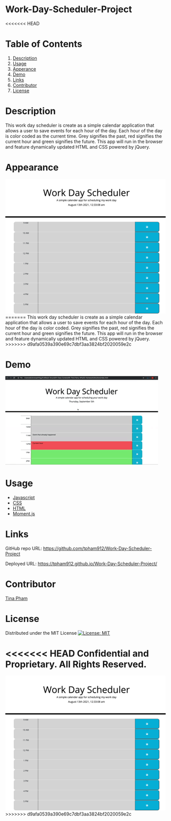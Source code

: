 # Work-Day-Scheduler-Project

<<<<<<< HEAD
# Table of Contents
  <ol>
    <li><a href="#description">Description</a></li>
    <li><a href="#usage">Usage</a></li>
    <li><a href="#appearance">Apperance</a></li>
    <li><a href="#demo">Demo</a></li>
    <li><a href="#links">Links</a></li>
    <li><a href="#contributors">Contributor</a></li>
    <li><a href="#license">License</a></li>
  </ol>

# Description

This work day scheduler is create as a simple calendar application that allows a user to save events for each hour of the day. Each hour of the day is color coded as the current time. Grey signifies the past, red signifies the current hour and green signifies the future.
This app will run in the browser and feature dynamically updated HTML and CSS powered by jQuery. 

# Appearance

<img src="127.0.0.1_5502_index.html.png" alt="Web Layout">
=======
This work day scheduler is create as a simple calendar application that allows a user to save events for each hour of the day. Each hour of the day is color coded. Grey signifies the past, red signifies the current hour and green signifies the future.
This app will run in the browser and feature dynamically updated HTML and CSS powered by jQuery.
>>>>>>> d9afa0539a390e69c7dbf3aa3824bf2020059e2c

# Demo

![Demo gif](./Assets/Demo.gif)

# Usage

- [Javascript](https://www.javascript.com/)
- [CSS](https://developer.mozilla.org/en-US/docs/Web/CSS)
- [HTML](https://developer.mozilla.org/en-US/docs/Web/HTML)
- [Moment.js](https://momentjs.com/)

# Links

GitHub repo URL: https://github.com/tpham912/Work-Day-Scheduler-Project

Deployed URL: https://tpham912.github.io/Work-Day-Scheduler-Project/

# Contributor 

[Tina Pham](https://github.com/tpham912)

# License

Distributed under the MIT License [![License: MIT](https://img.shields.io/badge/License-MIT-yellow.svg)](https://opensource.org/licenses/MIT) 

<<<<<<< HEAD
Confidential and Proprietary. All Rights Reserved.
=======
<img src="127.0.0.1_5502_index.html.png" alt="Web Layout">
>>>>>>> d9afa0539a390e69c7dbf3aa3824bf2020059e2c
